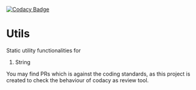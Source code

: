 [![Codacy Badge](https://api.codacy.com/project/badge/Grade/4cf866fd827747d9b64a6300226ff51f)](https://www.codacy.com/app/haneesa/Utils?utm_source=github.com&amp;utm_medium=referral&amp;utm_content=haneesa/Utils&amp;utm_campaign=Badge_Grade)

# Utils
Static utility functionalities for 
1. String


You may find PRs which is against the coding standards, as this project is created to check the behaviour of codacy as review tool. 
